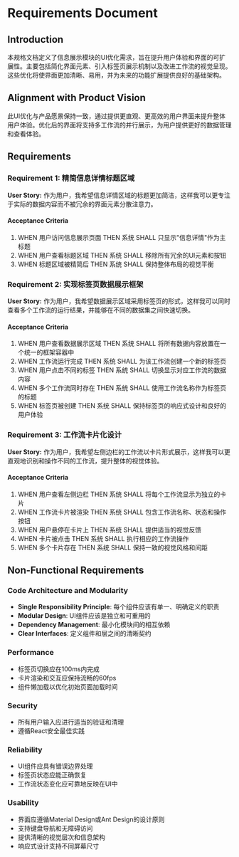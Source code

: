 # Requirements Document

## Introduction

本规格文档定义了信息展示模块的UI优化需求，旨在提升用户体验和界面的可扩展性。主要包括简化界面元素、引入标签页展示机制以及改进工作流的视觉呈现。这些优化将使界面更加清晰、易用，并为未来的功能扩展提供良好的基础架构。

## Alignment with Product Vision

此UI优化与产品愿景保持一致，通过提供更直观、更高效的用户界面来提升整体用户体验。优化后的界面将支持多工作流的并行展示，为用户提供更好的数据管理和查看体验。

## Requirements

### Requirement 1: 精简信息详情标题区域

**User Story:** 作为用户，我希望信息详情区域的标题更加简洁，这样我可以更专注于实际的数据内容而不被冗余的界面元素分散注意力。

#### Acceptance Criteria

1. WHEN 用户访问信息展示页面 THEN 系统 SHALL 只显示"信息详情"作为主标题
2. WHEN 用户查看标题区域 THEN 系统 SHALL 移除所有冗余的UI元素和按钮
3. WHEN 标题区域被精简后 THEN 系统 SHALL 保持整体布局的视觉平衡

### Requirement 2: 实现标签页数据展示框架

**User Story:** 作为用户，我希望数据展示区域采用标签页的形式，这样我可以同时查看多个工作流的运行结果，并能够在不同的数据集之间快速切换。

#### Acceptance Criteria

1. WHEN 用户查看数据展示区域 THEN 系统 SHALL 将所有数据内容放置在一个统一的框架容器中
2. WHEN 工作流运行完成 THEN 系统 SHALL 为该工作流创建一个新的标签页
3. WHEN 用户点击不同的标签 THEN 系统 SHALL 切换显示对应工作流的数据内容
4. WHEN 多个工作流同时存在 THEN 系统 SHALL 使用工作流名称作为标签页的标题
5. WHEN 标签页被创建 THEN 系统 SHALL 保持标签页的响应式设计和良好的用户体验

### Requirement 3: 工作流卡片化设计

**User Story:** 作为用户，我希望左侧边栏的工作流以卡片形式展示，这样我可以更直观地识别和操作不同的工作流，提升整体的视觉体验。

#### Acceptance Criteria

1. WHEN 用户查看左侧边栏 THEN 系统 SHALL 将每个工作流显示为独立的卡片
2. WHEN 工作流卡片被渲染 THEN 系统 SHALL 包含工作流名称、状态和操作按钮
3. WHEN 用户悬停在卡片上 THEN 系统 SHALL 提供适当的视觉反馈
4. WHEN 卡片被点击 THEN 系统 SHALL 执行相应的工作流操作
5. WHEN 多个卡片存在 THEN 系统 SHALL 保持一致的视觉风格和间距

## Non-Functional Requirements

### Code Architecture and Modularity
- **Single Responsibility Principle**: 每个组件应该有单一、明确定义的职责
- **Modular Design**: UI组件应该是独立和可重用的
- **Dependency Management**: 最小化模块间的相互依赖
- **Clear Interfaces**: 定义组件和层之间的清晰契约

### Performance
- 标签页切换应在100ms内完成
- 卡片渲染和交互应保持流畅的60fps
- 组件懒加载以优化初始页面加载时间

### Security
- 所有用户输入应进行适当的验证和清理
- 遵循React安全最佳实践

### Reliability
- UI组件应具有错误边界处理
- 标签页状态应能正确恢复
- 工作流状态变化应可靠地反映在UI中

### Usability
- 界面应遵循Material Design或Ant Design的设计原则
- 支持键盘导航和无障碍访问
- 提供清晰的视觉层次和信息架构
- 响应式设计支持不同屏幕尺寸